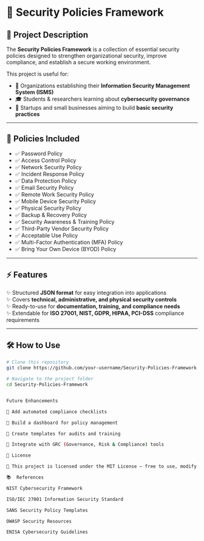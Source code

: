 # 🔐 Security Policies Framework  

## 📌 Project Description  
The **Security Policies Framework** is a collection of essential security policies designed to strengthen organizational security, improve compliance, and establish a secure working environment.  

This project is useful for:  
- 🏢 Organizations establishing their **Information Security Management System (ISMS)**  
- 🎓 Students & researchers learning about **cybersecurity governance**  
- 🚀 Startups and small businesses aiming to build **basic security practices**  

---

## 📜 Policies Included  
- ✅ Password Policy  
- ✅ Access Control Policy  
- ✅ Network Security Policy  
- ✅ Incident Response Policy  
- ✅ Data Protection Policy  
- ✅ Email Security Policy  
- ✅ Remote Work Security Policy  
- ✅ Mobile Device Security Policy  
- ✅ Physical Security Policy  
- ✅ Backup & Recovery Policy  
- ✅ Security Awareness & Training Policy  
- ✅ Third-Party Vendor Security Policy  
- ✅ Acceptable Use Policy  
- ✅ Multi-Factor Authentication (MFA) Policy  
- ✅ Bring Your Own Device (BYOD) Policy  

---

## ⚡ Features  
✨ Structured **JSON format** for easy integration into applications  
✨ Covers **technical, administrative, and physical security controls**  
✨ Ready-to-use for **documentation, training, and compliance needs**  
✨ Extendable for **ISO 27001, NIST, GDPR, HIPAA, PCI-DSS** compliance requirements  

---

## 🛠️ How to Use  

```bash
# Clone this repository
git clone https://github.com/your-username/Security-Policies-Framework.git

# Navigate to the project folder
cd Security-Policies-Framework


Future Enhancements

📌 Add automated compliance checklists

📌 Build a dashboard for policy management

📌 Create templates for audits and training

📌 Integrate with GRC (Governance, Risk & Compliance) tools

📖 License

📜 This project is licensed under the MIT License – free to use, modify, and distribute with attribution.

📚  References

NIST Cybersecurity Framework

ISO/IEC 27001 Information Security Standard

SANS Security Policy Templates

OWASP Security Resources

ENISA Cybersecurity Guidelines
